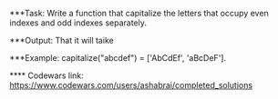 ***Task:
Write a function that capitalize the letters that occupy even indexes and odd indexes separately.

***Output:
That it will taike 

***Example: 
capitalize("abcdef") = ['AbCdEf', 'aBcDeF'].

**** Codewars link:
https://www.codewars.com/users/ashabrai/completed_solutions
